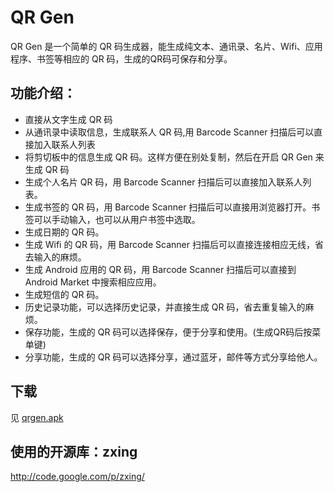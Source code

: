 # QR Gen

QR Gen 是一个简单的 QR 码生成器，能生成纯文本、通讯录、名片、Wifi、应用程序、书签等相应的 QR 码，生成的QR码可保存和分享。

## 功能介绍：

* 直接从文字生成 QR 码
* 从通讯录中读取信息，生成联系人 QR 码,用 Barcode Scanner 扫描后可以直接加入联系人列表
* 将剪切板中的信息生成 QR 码。这样方便在别处复制，然后在开启 QR Gen 来生成 QR 码
* 生成个人名片 QR 码，用 Barcode Scanner 扫描后可以直接加入联系人列表。
* 生成书签的 QR 码，用 Barcode Scanner 扫描后可以直接用浏览器打开。书签可以手动输入，也可以从用户书签中选取。
* 生成日期的 QR 码。
* 生成 Wifi 的 QR 码，用 Barcode Scanner 扫描后可以直接连接相应无线，省去输入的麻烦。
* 生成 Android 应用的 QR 码，用 Barcode Scanner 扫描后可以直接到 Android Market 中搜索相应应用。
* 生成短信的 QR 码。
* 历史记录功能，可以选择历史记录，并直接生成 QR 码，省去重复输入的麻烦。
* 保存功能，生成的 QR 码可以选择保存，便于分享和使用。(生成QR码后按菜单键)
* 分享功能，生成的 QR 码可以选择分享，通过蓝牙，邮件等方式分享给他人。

## 下载
见 [qrgen.apk](https://github.com/downloads/zTrix/qrgen/qrgen.apk)

## 使用的开源库：zxing 
http://code.google.com/p/zxing/

